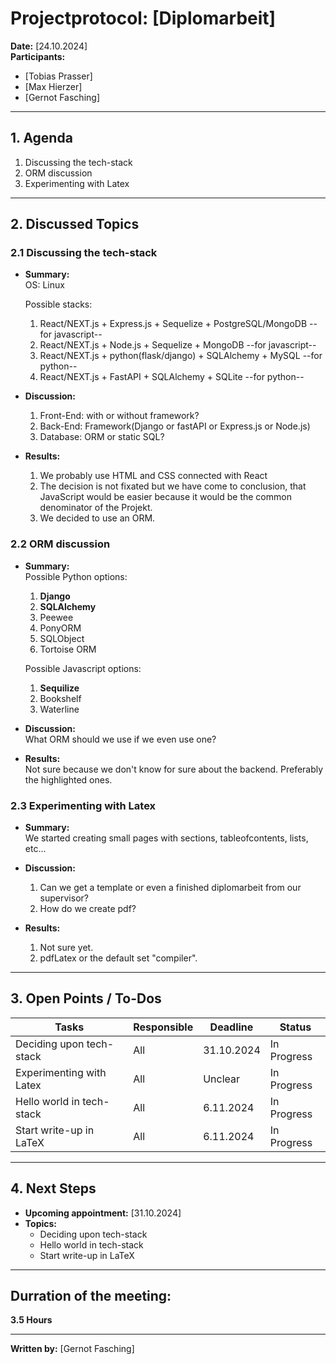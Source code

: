 # Projectprotocol: **[Diplomarbeit]**

**Date:** [24.10.2024]  
**Participants:**  
- [Tobias Prasser]  
- [Max Hierzer]  
- [Gernot Fasching]  

---

## 1. Agenda
1. Discussing the tech-stack
2. ORM discussion
3. Experimenting with Latex

---

## 2. Discussed Topics
### 2.1 Discussing the tech-stack
- **Summary:**  
  OS:
  Linux

  Possible stacks:
    1. React/NEXT.js + Express.js + Sequelize + PostgreSQL/MongoDB --for javascript--
    2. React/NEXT.js + Node.js + Sequelize + MongoDB               --for javascript--
    3. React/NEXT.js + python(flask/django) + SQLAlchemy + MySQL   --for python--
    4. React/NEXT.js + FastAPI + SQLAlchemy + SQLite               --for python--
- **Discussion:**  
  1. Front-End: with or without framework?
  2. Back-End: Framework(Django or fastAPI or Express.js or Node.js)
  3. Database: ORM or static SQL?
- **Results:**  
  1. We probably use HTML and CSS connected with React
  2. The decision is not fixated but we have come to conclusion, that JavaScript would be easier because it would be the common denominator of the Projekt.
  3. We decided to use an ORM.

### 2.2 ORM discussion
- **Summary:**  
  Possible Python options:
    1. **Django**
    2. **SQLAlchemy**
    3. Peewee
    4. PonyORM
    5. SQLObject
    6. Tortoise ORM

  Possible Javascript options:
    1. **Sequilize**
    2. Bookshelf
    3. Waterline
- **Discussion:**  
  What ORM should we use if we even use one?
- **Results:**  
  Not sure because we don't know for sure about the backend.
  Preferably the highlighted ones. 

### 2.3 Experimenting with Latex
- **Summary:**  
  We started creating small pages with sections, tableofcontents, lists, etc...

- **Discussion:**  
  1. Can we get a template or even a finished diplomarbeit from our supervisor?
  2. How do we create pdf?
- **Results:**  
  1. Not sure yet.
  2. pdfLatex or the default set "compiler".

---

## 3. Open Points / To-Dos
| Tasks                      | Responsible    | Deadline       | Status       |
|----------------------------|----------------|----------------|--------------|
| Deciding upon tech-stack   | All            | 31.10.2024     | In Progress  |
| Experimenting with Latex   | All            | Unclear        | In Progress  |
| Hello world in tech-stack  | All            | 6.11.2024      | In Progress  |
| Start write-up in LaTeX    | All            | 6.11.2024      | In Progress  |

---

## 4. Next Steps
- **Upcoming appointment:** [31.10.2024]  
- **Topics:**  
  - Deciding upon tech-stack
  - Hello world in tech-stack
  - Start write-up in LaTeX

---

## Durration of the meeting:
 **3.5 Hours**

---

**Written by:** [Gernot Fasching]
